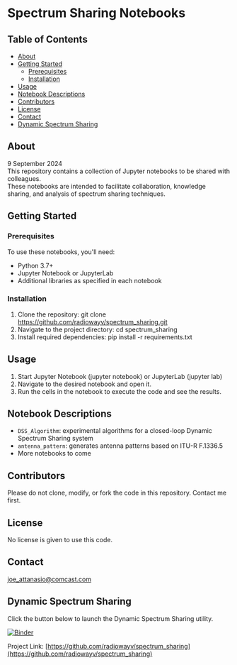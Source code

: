 # Spectrum Sharing Notebooks

## Table of Contents
- [About](#about)
- [Getting Started](#getting-started)
  - [Prerequisites](#prerequisites)
  - [Installation](#installation)
- [Usage](#usage)
- [Notebook Descriptions](#notebook-descriptions)
- [Contributors](#contributors)
- [License](#license)
- [Contact](#contact)
- [Dynamic Spectrum Sharing](#dynamic-spectrum-sharing)

## About
9 September 2024<br>
This repository contains a collection of Jupyter notebooks to be shared with colleagues.<br>
These notebooks are intended to facilitate collaboration, knowledge sharing, and analysis of spectrum sharing techniques.

## Getting Started

### Prerequisites
To use these notebooks, you'll need:
- Python 3.7+
- Jupyter Notebook or JupyterLab
- Additional libraries as specified in each notebook

### Installation
1. Clone the repository: git clone https://github.com/radiowayv/spectrum_sharing.git
2. Navigate to the project directory:  cd spectrum_sharing
3. Install required dependencies:  pip install -r requirements.txt

## Usage
1. Start Jupyter Notebook (jupyter notebook) or JupyterLab (jupyter lab)
2. Navigate to the desired notebook and open it.
3. Run the cells in the notebook to execute the code and see the results.

## Notebook Descriptions
- `DSS_Algorithm`: experimental algorithms for a closed-loop Dynamic Spectrum Sharing system
- `antenna_pattern`: generates antenna patterns based on ITU-R F.1336.5
- More notebooks to come

## Contributors
Please do not clone, modify, or fork the code in this repository.  Contact me first.

## License
No license is given to use this code. 
 
## Contact
joe_attanasio@comcast.com

## Dynamic Spectrum Sharing 
Click the button below to launch the Dynamic Spectrum Sharing utility.

[![Binder](https://mybinder.org/badge_logo.svg)](https://mybinder.org/v2/gh/radiowayv/spectrum_sharing/HEAD?urlpath=voila%2Frender%2FDraft_DSS_Algorithm.ipynb)


Project Link: [https://github.com/radiowayv/spectrum_sharing](https://github.com/radiowayv/spectrum_sharing)
